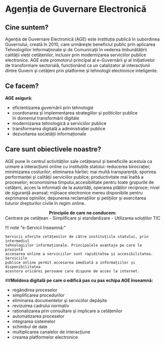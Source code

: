 # Agenția de Guvernare Electronică

## **Cine suntem?**

Agenția de Guvernare Electronică (AGE) este instituția publică în
subordinea Guvernului, creată în 2010, care urmăreşte beneficiul public
prin aplicarea Tehnologiilor Informaţionale şi de Comunicaţii în vederea
îmbunătățirii calității vieții cetățenilor, inclusiv prin modernizarea serviciilor
publice electronice. AGE este promotorul principal al e-Guvernării şi al
iniţiativelor de transformare sectorială, funcționând ca un catalizator
al interacțiunii dintre Guvern și cetățeni prin platforme și tehnologii
electronice inteligente. 

## **Ce facem?**

**AGE asigură:**

- eficientizarea guvernării prin tehnologie  
- coordonarea și implementarea strategiilor și politicilor publice  
  în domeniul transformării digitale  
- modernizarea tehnologică a serviciilor publice  
- transformarea digitală a administrației publice  
- dezvoltarea societății informaționale

## **Care sunt obiectivele noastre?**

AGE pune în centrul activităților sale cetățeanul și beneficiile acestuia ca
urmare a interacțiunii online cu instituțiile statului: reducerea birocrației;
minimizarea costurilor; eliminarea hârtiei; mai multă transparență; sporirea
performanței și calității serviciilor publice; productivitate mai înaltă a
proceselor; economisirea timpului,accesibilitate pentru toate grupurile de
cetățeni, acces la informații de la autorități, operarea plăților reciproce;
nivel de siguranță avansat; mijloace electronice mereu disponibile pentru
exprimarea opiniilor, depunerea reclamațiilor și petițiilor și exercitarea
tuturor drepturilor civile în regim online. 


**<center>Principiie de care ne conducem:</center>**
Centrare pe cetățean - Simplificare și standardizare - Utilizarea soluțiilor TIC

!!! note "e-Servicii înseamnă:"

    Servicii oferite cetățenilor de către instituțiile statului, prin intermediul
    tehnologiilor informaționale. Principalele avantaje pe care le prezintă
    accesarea online a serviciilor sunt rapiditatea și accesibilitatea. Serviciile
    publice online permit accesarea imediată a informațiilor și disponibilitatea
    acestora oricărei persoane care dispune de acces la internet.

##**Moldova digitală**
**pe care o edifică pas cu pas echipa AGE înseamnă:**

- regândirea proceselor
- simplificarea procedurilor
- eliminarea documentelor și serviciilor depășite
- revizuirea cadrului normativ
- raționalizarea prin consultare și implicare a cetățenilor
- automatizarea proceselor
- integrarea sistemelor
- schimbul de date
- multiplicarea canalelor de interacțiune
- crearea platformelor electronice